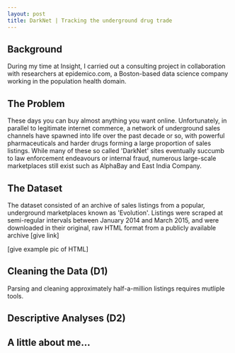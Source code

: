 ```yaml
---
layout: post
title: DarkNet | Tracking the underground drug trade
---
```


## Background

During my time at Insight, I carried out a consulting project in collaboration with researchers at epidemico.com, a Boston-based data science company working in the population health domain.

## The Problem

These days you can buy almost anything you want online. Unfortunately, in parallel to legitimate internet commerce, a network of underground sales channels have spawned into life over the past decade or so, with powerful pharmaceuticals and harder drugs forming a large proportion of sales listings. While many of these so called 'DarkNet' sites eventually succumb to law enforcement endeavours or internal fraud, numerous large-scale marketplaces still exist such as AlphaBay and East India Company. 

## The Dataset

The dataset consisted of an archive of sales listings from a popular, underground marketplaces known as 'Evolution'. Listings were scraped at semi-regular intervals between January 2014 and March 2015, and were downloaded in their original, raw HTML format from a publicly available archive [give link]

[give example pic of HTML]

## Cleaning the Data (D1)

Parsing and cleaning approximately half-a-million listings requires mutliple tools.

## Descriptive Analyses (D2)

## A little about me...
